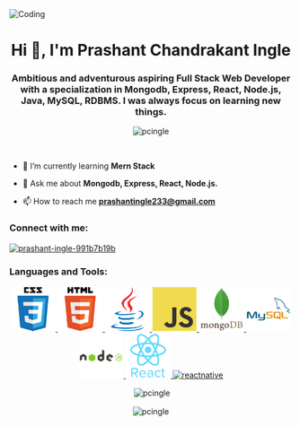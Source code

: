 <img border-radius="20px" alt="Coding" width="100%" height="400px" src="https://thumbs.gfycat.com/BelatedVeneratedKiskadee-max-1mb.gif">



<h1 align="center">Hi 👋, I'm Prashant Chandrakant Ingle</h1>
<h3 align="center">Ambitious and adventurous aspiring Full Stack Web Developer with a specialization in Mongodb, Express, React, Node.js, Java, MySQL, RDBMS. I was always focus on learning new things.</h3>

<p align="center" alt="Coding" > <img src="https://c.tenor.com/NOYF3f82b_gAAAAC/programmer.gif" alt="pcingle" /> </p>

<p > <a href="https://twitter.com/" target="blank"><img src="https://img.shields.io/twitter/follow/?logo=twitter&style=for-the-badge" alt="" /></a> </p>

- 🌱 I’m currently learning **Mern Stack**

- 💬 Ask me about **Mongodb, Express, React, Node.js.**

- 📫 How to reach me **prashantingle233@gmail.com**

<h3 align="left">Connect with me:</h3>
<p align="left">
<a href="https://linkedin.com/in/prashant-ingle-991b7b19b" target="blank"><img align="center" src="https://raw.githubusercontent.com/rahuldkjain/github-profile-readme-generator/master/src/images/icons/Social/linked-in-alt.svg" alt="prashant-ingle-991b7b19b" height="30" width="40" /></a>
</p>

<h3 align="left">Languages and Tools:</h3>
<p align="center" > <a href="https://www.w3schools.com/css/" target="_blank" rel="noreferrer"> <img src="https://raw.githubusercontent.com/devicons/devicon/master/icons/css3/css3-original-wordmark.svg" alt="css3" width="80" height="80"/> </a> <a href="https://www.w3.org/html/" target="_blank" rel="noreferrer"> <img src="https://raw.githubusercontent.com/devicons/devicon/master/icons/html5/html5-original-wordmark.svg" alt="html5" width="80" height="80"/> </a> <a href="https://www.java.com" target="_blank" rel="noreferrer"> <img src="https://raw.githubusercontent.com/devicons/devicon/master/icons/java/java-original.svg" alt="java" width="80" height="80"/> </a> <a href="https://developer.mozilla.org/en-US/docs/Web/JavaScript" target="_blank" rel="noreferrer"> <img src="https://raw.githubusercontent.com/devicons/devicon/master/icons/javascript/javascript-original.svg" alt="javascript" width="80" height="80"/> </a> <a href="https://www.mongodb.com/" target="_blank" rel="noreferrer"> <img src="https://raw.githubusercontent.com/devicons/devicon/master/icons/mongodb/mongodb-original-wordmark.svg" alt="mongodb" width="80" height="80"/> </a> <a href="https://www.mysql.com/" target="_blank" rel="noreferrer"> <img src="https://raw.githubusercontent.com/devicons/devicon/master/icons/mysql/mysql-original-wordmark.svg" alt="mysql" width="80" height="80"/> </a> <a href="https://nodejs.org" target="_blank" rel="noreferrer"> <img src="https://raw.githubusercontent.com/devicons/devicon/master/icons/nodejs/nodejs-original-wordmark.svg" alt="nodejs" width="80" height="80"/> </a> <a href="https://reactjs.org/" target="_blank" rel="noreferrer"> <img src="https://raw.githubusercontent.com/devicons/devicon/master/icons/react/react-original-wordmark.svg" alt="react" width="80" height="80"/> </a> <a href="https://reactnative.dev/" target="_blank" rel="noreferrer"> <img src="https://reactnative.dev/img/header_logo.svg" alt="reactnative" width="80" height="80"/> </a> </p>

<p align="center"><imgwidth ="600" align="center"  src="https://github-readme-stats.vercel.app/api/top-langs?username=pcingle&show_icons=true&locale=en&layout=compact" alt="pcingle" /></p>

<p align="center">&nbsp;<img width ="600" align="center"  src="https://github-readme-stats.vercel.app/api?username=pcingle&show_icons=true&locale=en" alt="pcingle" /></p>

<p align="center"><img width ="600" align="center"  src="https://github-readme-streak-stats.herokuapp.com/?user=pcingle&" alt="pcingle" /></p>

